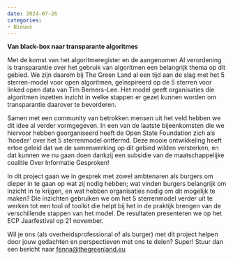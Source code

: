 ```yaml
---
date: 2024-07-26
categories:
- Nieuws
---
```


**Van black-box naar transparante algoritmes**

Met de komst van het algoritmeregister en de aangenomen AI verordening is transparantie over het gebruik van algoritmen een belangrijk thema op dit gebied. We zijn daarom bij The Green Land al een tijd aan de slag met het 5 sterren-model voor open algoritmen, geïnspireerd op de 5 sterren voor linked open data van Tim Berners-Lee. Het model geeft organisaties die algoritmen inzetten inzicht in welke stappen er gezet kunnen worden om transparantie daarover te bevorderen.

Samen met een community van betrokken mensen uit het veld hebben we dit idee al verder vormgegeven. In een van de laatste bijeenkomsten die we hiervoor hebben georganiseerd heeft de Open State Foundation zich als ‘hoeder’ over het 5 sterrenmodel ontfermd. Deze mooie ontwikkeling heeft ertoe geleid dat we de samenwerking op dit gebied wilden versterken, en dat kunnen we nu gaan doen dankzij een subsidie van de maatschappelijke coalitie Over Informatie Gesproken!

In dit project gaan we in gesprek met zowel ambtenaren als burgers om dieper in te gaan op wat zij nodig hebben; wat vinden burgers belangrijk om inzicht in te krijgen, en wat hebben organisaties nodig om dit mogelijk te maken? Die inzichten gebruiken we om het 5 sterrenmodel verder uit te werken tot een tool of toolkit die helpt bij het in de praktijk brengen van de verschillende stappen van het model. De resultaten presenteren we op het ECP Jaarfestival op 21 november.

Wil je ons (als overheidsprofessional of als burger) met dit project helpen door jouw gedachten en perspectieven met ons te delen? Super! Stuur dan een bericht naar fenna@thegreenland.eu
